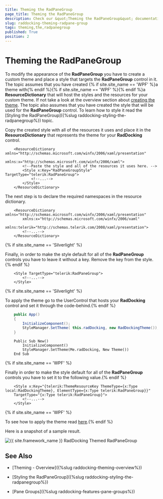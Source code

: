 ```yaml
---
title: Theming the RadPaneGroup
page_title: Theming the RadPaneGroup
description: Check our &quot;Theming the RadPaneGroup&quot; documentation article for the RadDocking {{ site.framework_name }} control.
slug: raddocking-theming-radpane-group
tags: theming,the,radpanegroup
published: True
position: 2
---
```


# Theming the RadPaneGroup

To modify the appearance of the __RadPaneGroup__ you have to create a custom theme and place a style that targets the __RadPaneGroup__ control in it. The topic assumes that you have created {% if site.site_name == 'WPF' %}a theme with{% endif %}{% if site.site_name == 'WPF' %}{% endif %}a __ResourceDictionary__ that will host the styles and the resources for your custom theme. If not take a look at the overview section about [creating the theme](#CreatingTheme). The topic also assumes that you have created the style that will be used for the __RadPaneGroup__ control. To learn how to style it read the [Styling the RadPaneGroup]({%slug raddocking-styling-the-radpanegroup%}) topic.

Copy the created style with all of the resources it uses and place it in the __ResourceDictionary__ that represents the theme for your __RadDocking__ control.



```XAML
	<ResourceDictionary xmlns="http://schemas.microsoft.com/winfx/2006/xaml/presentation"
	                    xmlns:x="http://schemas.microsoft.com/winfx/2006/xaml">
	    <!--Paste the style and all of the resources it uses here. -->
	    <Style x:Key="RadPaneGroupStyle" TargetType="telerik:RadPaneGroup">
	        <!--...-->
	    </Style>
	</ResourceDictionary>
```

The next step is to declare the required namespaces in the resource dictionary.



```XAML
	<ResourceDictionary xmlns="http://schemas.microsoft.com/winfx/2006/xaml/presentation"
	    xmlns:x="http://schemas.microsoft.com/winfx/2006/xaml"
	    xmlns:telerik="http://schemas.telerik.com/2008/xaml/presentation">
	    <!--...-->
	</ResourceDictionary>
```

{% if site.site_name == 'Silverlight' %}

Finally, in order to make the style default for all of the __RadPaneGroup__ controls you have to leave it without a key. Remove the key from the style.{% endif %}



```XAML
	<Style TargetType="telerik:RadPaneGroup">
	    <!--...-->
	</Style>
```

{% if site.site_name == 'Silverlight' %}

To apply the theme go to the UserControl that hosts your __RadDocking__ control and set it through the code-behind.{% endif %}



```C#
	public App()
	{
	    InitializeComponent();
	    StyleManager.SetTheme( this.radDocking, new RadDockingTheme());
	}
```
```VB.NET
	Public Sub New()
		InitializeComponent()
		StyleManager.SetTheme(Me.radDocking, New Theme())
	End Sub
```

{% if site.site_name == 'WPF' %}

Finally in order to make the style default for all of the __RadPaneGroup__ controls you have to set it to the following value.{% endif %}



```XAML
	<Style x:Key="{telerik:ThemeResourceKey ThemeType={x:Type local:RadDockingTheme}, ElementType={x:Type telerik:RadPaneGroup}}"
	TargetType="{x:Type telerik:RadPaneGroup}">
	    <!--...-->
	</Style>
```

{% if site.site_name == 'WPF' %}

To see how to apply the theme read [here](#ApplyingTheme).{% endif %}

Here is a snapshot of a sample result.

![{{ site.framework_name }} RadDocking Themed RadPaneGroup](images/RadDocking_ThemingRadPaneGroup_01.png)

## See Also

 * [Theming - Overview]({%slug raddocking-theming-overview%})

 * [Styling the RadPaneGroup]({%slug raddocking-styling-the-radpanegroup%})

 * [Pane Groups]({%slug raddocking-features-pane-groups%})
